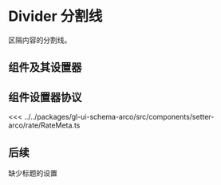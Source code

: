 <script setup>
import Example from '../../.vitepress/components/setter/divider/Example.vue';
import {DividerMeta  as componentMeta} from "@geelato/gl-ui-schema-arco";

</script>


# Divider 分割线
区隔内容的分割线。

## 组件及其设置器

<Example /> 

## 组件设置器协议

<ComponentBuilderExample :componentMeta="componentMeta"/>
<<< ../../packages/gl-ui-schema-arco/src/components/setter-arco/rate/RateMeta.ts

## 后续
缺少标题的设置

